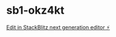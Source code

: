 # sb1-okz4kt

[Edit in StackBlitz next generation editor ⚡️](https://stackblitz.com/~/github.com/abdul977/sb1-okz4kt)